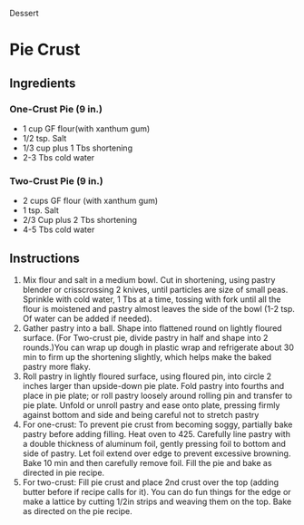 Dessert

# Pie Crust

## Ingredients

### One-Crust Pie (9 in.)

- 1 cup GF flour(with xanthum gum)
- 1/2 tsp. Salt
- 1/3 cup plus 1 Tbs shortening
- 2-3 Tbs cold water

### Two-Crust Pie (9 in.)

- 2 cups GF flour (with xanthum gum)
- 1 tsp. Salt
- 2/3 Cup plus 2 Tbs shortening
- 4-5 Tbs cold water

## Instructions

1. Mix flour and salt in a medium bowl. Cut in shortening, using pastry blender or crisscrossing 2 knives, until particles are size of small peas. Sprinkle with cold water, 1 Tbs at a time, tossing with fork until all the flour is moistened and pastry almost leaves the side of the bowl (1-2 tsp. Of water can be added if needed).
2. Gather pastry into a ball. Shape into flattened round on lightly floured surface. (For Two-crust pie, divide pastry in half and shape into 2 rounds.)You can wrap up dough in plastic wrap and refrigerate about 30 min to firm up the shortening slightly, which helps make the baked pastry more flaky. 
3. Roll pastry in lightly floured surface, using floured pin, into circle 2 inches larger than upside-down pie plate. Fold pastry into fourths and place in pie plate; or roll pastry loosely around rolling pin and transfer to pie plate. Unfold or unroll pastry and ease onto plate, pressing firmly against bottom and side and being careful not to stretch pastry
4. For one-crust: To prevent pie crust from becoming soggy, partially bake pastry before adding filling. Heat oven to 425. Carefully line pastry with a double thickness of aluminum foil, gently pressing foil to bottom and side of pastry. Let foil extend over edge to prevent excessive browning. Bake 10 min and then carefully remove foil. Fill the pie and bake as directed in pie recipe.
5. For two-crust: Fill pie crust and place 2nd crust over the top (adding butter before if recipe calls for it). You can do fun things for the edge or make a lattice by cutting 1/2in strips and weaving them on the top. Bake as directed on the pie recipe. 